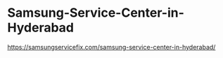 # Samsung-Service-Center-in-Hyderabad
 https://samsungservicefix.com/samsung-service-center-in-hyderabad/
